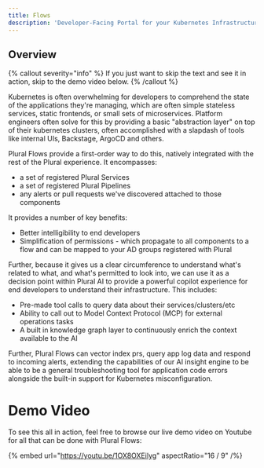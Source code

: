 ```yaml
---
title: Flows
description: 'Developer-Facing Portal for your Kubernetes Infrastructure'
---
```


## Overview

{% callout severity="info" %}
If you just want to skip the text and see it in action, skip to the demo video below.
{% /callout %}

Kubernetes is often overwhelming for developers to comprehend the state of the applications they're managing, which are often simple stateless services, static frontends, or small sets of microservices.  Platform engineers often solve for this by providing a basic "abstraction layer" on top of their kubernetes clusters, often accomplished with a slapdash of tools like internal UIs, Backstage, ArgoCD and others.

Plural Flows provide a first-order way to do this, natively integrated with the rest of the Plural experience.  It encompasses:

* a set of registered Plural Services
* a set of registered Plural Pipelines
* any alerts or pull requests we've discovered attached to those components

It provides a number of key benefits:

* Better intelligibility to end developers
* Simplification of permissions - which propagate to all components to a flow and can be mapped to your AD groups registered with Plural

Further, because it gives us a clear circumference to understand what's related to what, and what's permitted to look into, we can use it as a decision point within Plural AI to provide a powerful copilot experience for end developers to understand their infrastructure.  This includes:

* Pre-made tool calls to query data about their services/clusters/etc
* Ability to call out to Model Context Protocol (MCP) for external operations tasks
* A built in knowledge graph layer to continuously enrich the context available to the AI

Further, Plural Flows can vector index prs, query app log data and respond to incoming alerts, extending the capabilities of our AI insight engine to be able to be a general troubleshooting tool for application code errors alongside the built-in support for Kubernetes misconfiguration.


# Demo Video

To see this all in action, feel free to browse our live demo video on Youtube for all that can be done with Plural Flows:

{% embed url="https://youtu.be/1OX8OXEilyg" aspectRatio="16 / 9" /%}
